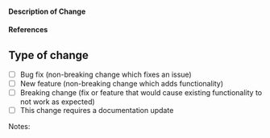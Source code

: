#### Description of Change

<!--
Thank you for your Pull Request. Please provide a description above and review
the requirements below.

Contributors guide: https://github.com/Ohimoiza1205/Book-Nest/blob/master/CONTRIBUTING.md
-->

#### References
<!-- Add any reference to previous pull-request or issue -->

## Type of change
<!-- Remove items that do not apply. For completed items, change [ ] to [x]. -->

- [ ] Bug fix (non-breaking change which fixes an issue)
- [ ] New feature (non-breaking change which adds functionality)
- [ ] Breaking change (fix or feature that would cause existing functionality to not work as expected)
- [ ] This change requires a documentation update

Notes: <!-- Please add a one-line description for developers or pull request viewers -->
